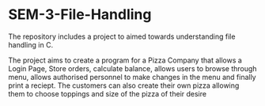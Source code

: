 # SEM-3-File-Handling
The repository includes a project to aimed towards understanding file handling in C. 


The project aims to create a program for a Pizza Company that allows a Login Page, Store orders, calculate balance, allows users to browse through menu, allows authorised personnel to make changes in the menu and finally print a reciept. The customers can also create their own pizza allowing them to choose toppings and size of the pizza of their desire
